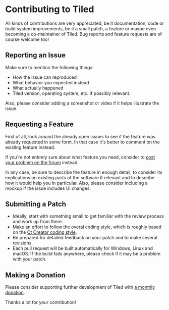 # Contributing to Tiled

All kinds of contributions are very appreciated, be it documentation, code or build system improvements, be it a small patch, a feature or maybe even becoming a co-maintainer of Tiled. Bug reports and feature requests are of course welcome too!

## Reporting an Issue

Make sure to mention the following things:

* How the issue can reproduced
* What behavior you expected instead
* What actually happened
* Tiled version, operating system, etc. if possibly relevant.

Also, please consider adding a screenshot or video if it helps illustrate the issue.

## Requesting a Feature

First of all, look around the already open issues to see if the feature was already requested in some form. In that case it's better to comment on the existing feature instead.

If you're not entirely sure about what feature you need, consider to [post your problem on the forum](https://discourse.mapeditor.org/) instead.

In any case, be sure to describe the feature in enough detail, to consider its implications on existing parts of the software if relevant and to describe how it would help you in particular. Also, please consider including a mockup if the issue includes UI changes.

## Submitting a Patch

* Ideally, start with something small to get familiar with the review process and work up from there.
* Make an effort to follow the overal coding style, which is roughly based on the [Qt Creator coding style](https://doc-snapshots.qt.io/qtcreator-extending/coding-style.html).
* Be prepared for detailed feedback on your patch and to make several revisions.
* Each pull request will be built automatically for Windows, Linux and macOS. If the build fails anywhere, please check if it may be a problem with your patch.

## Making a Donation

Please consider supporting further development of Tiled with [a monthly donation](https://www.mapeditor.org/donate).

Thanks a lot for your contribution!
